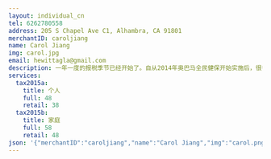 ```yaml
---
layout: individual_cn
tel: 6262780558
address: 205 S Chapel Ave C1, Alhambra, CA 91801
merchantID: caroljiang
name: Carol Jiang
img: carol.jpg
email: hewittagla@gmail.com
description: 一年一度的报税季节已经开始了。自从2014年奥巴马全民健保开始实施后，很多市民都购买了健康保险。那些没有购买的是不是在报税时会被罚款呢？如何合理合法的来抵税从而为你获得更多的退税呢？不管你是公司员工，还是自雇老板，我们都可以帮到你。有任何税务问题的话，请今天就联系我们专业的加州认证报税师。我们的专业，就是你最大的保障。
services:
  tax2015a:
    title: 个人
    full: 48
    retail: 38
  tax2015b:
    title: 家庭
    full: 58
    retail: 48
json: '{"merchantID":"caroljiang","name":"Carol Jiang","img":"carol.png","email":"hewittagla@gmail.com","description":"一年一度的报税季节已经开始了。自从2014年奥巴马全民健保开始实施后，很多市民都购买了健康保险。那些没有购买的是不是在报税时会被罚款呢？如何合理合法的来抵税从而为你获得更多的退税呢？不管你是公司员工，还是自雇老板，我们都可以帮到你。有任何税务问题的话，请今天就联系我们专业的加州认证报税师。我们的专业，就是你最大的保障。","services":{"tax2015a":{"title":"个人报税","full":48,"retail":38},"tax2015b":{"title":"家庭报税","full":58,"retail":48}}}'
---
```


